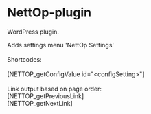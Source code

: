 # NettOp-plugin
WordPress plugin.

Adds settings menu 'NettOp Settings'<br>
<br>
Shortcodes:<br>
<br>
[NETTOP_getConfigValue id="&lt;configSetting>"]<br>
<br>
Link output based on page order:<br>
[NETTOP_getPreviousLink]<br>
[NETTOP_getNextLink]<br>

